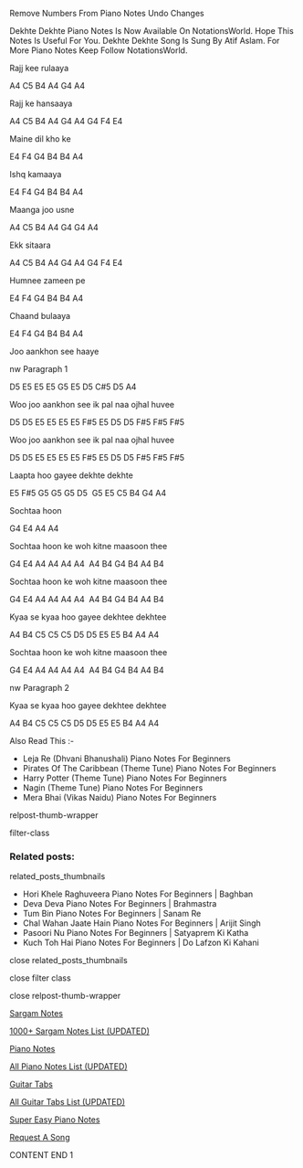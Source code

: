 
Remove Numbers From Piano Notes
Undo Changes

Dekhte Dekhte Piano Notes Is Now Available On NotationsWorld. Hope This Notes Is Useful For You. Dekhte Dekhte Song Is Sung By Atif Aslam. For More Piano Notes Keep Follow NotationsWorld.

Rajj kee rulaaya

A4 C5 B4 A4 G4 A4

Rajj ke hansaaya

A4 C5 B4 A4 G4 A4 G4 F4 E4

Maine dil kho ke

E4 F4 G4 B4 B4 A4

Ishq kamaaya

E4 F4 G4 B4 B4 A4

Maanga joo usne

A4 C5 B4 A4 G4 G4 A4

Ekk sitaara

A4 C5 B4 A4 G4 A4 G4 F4 E4

Humnee zameen pe

E4 F4 G4 B4 B4 A4

Chaand bulaaya

E4 F4 G4 B4 B4 A4

Joo aankhon see haaye

nw Paragraph 1

D5 E5 E5 E5 G5 E5 D5 C#5 D5 A4

Woo joo aankhon see ik pal naa ojhal huvee

D5 D5 E5 E5 E5 E5 F#5 E5 D5 D5 F#5 F#5 F#5

Woo joo aankhon see ik pal naa ojhal huvee

D5 D5 E5 E5 E5 E5 F#5 E5 D5 D5 F#5 F#5 F#5

Laapta hoo gayee dekhte dekhte

E5 F#5 G5 G5 G5 D5  G5 E5 C5 B4 G4 A4

Sochtaa hoon

G4 E4 A4 A4

Sochtaa hoon ke woh kitne maasoon thee

G4 E4 A4 A4 A4 A4  A4 B4 G4 B4 A4 B4

Sochtaa hoon ke woh kitne maasoon thee

G4 E4 A4 A4 A4 A4  A4 B4 G4 B4 A4 B4

Kyaa se kyaa hoo gayee dekhtee dekhtee

A4 B4 C5 C5 C5 D5 D5 E5 E5 B4 A4 A4

Sochtaa hoon ke woh kitne maasoon thee

G4 E4 A4 A4 A4 A4  A4 B4 G4 B4 A4 B4

nw Paragraph 2

Kyaa se kyaa hoo gayee dekhtee dekhtee

A4 B4 C5 C5 C5 D5 D5 E5 E5 B4 A4 A4

Also Read This :-

* Leja Re (Dhvani Bhanushali) Piano Notes For Beginners
* Pirates Of The Caribbean (Theme Tune) Piano Notes For Beginners
* Harry Potter (Theme Tune) Piano Notes For Beginners
* Nagin (Theme Tune) Piano Notes For Beginners
* Mera Bhai (Vikas Naidu) Piano Notes For Beginners

relpost-thumb-wrapper

filter-class

### Related posts:

related_posts_thumbnails

* Hori Khele Raghuveera Piano Notes For Beginners | Baghban
* Deva Deva Piano Notes For Beginners | Brahmastra
* Tum Bin Piano Notes For Beginners | Sanam Re
* Chal Wahan Jaate Hain Piano Notes For Beginners | Arijit Singh
* Pasoori Nu Piano Notes For Beginners | Satyaprem Ki Katha
* Kuch Toh Hai Piano Notes For Beginners | Do Lafzon Ki Kahani

close related_posts_thumbnails

close filter class

close relpost-thumb-wrapper

[Sargam Notes](https://www.notationsworld.com/sargam-notes.html)

[1000+ Sargam Notes List (UPDATED)](https://www.notationsworld.com/all-songs-list-sargam-notes.html)

[Piano Notes](https://www.notationsworld.com/piano-notes.html)

[All Piano Notes List (UPDATED)](https://www.notationsworld.com/all-songs-list-piano-notes.html)

[Guitar Tabs](https://www.notationsworld.com/guitar-tabs.html)

[All Guitar Tabs List (UPDATED)](https://www.notationsworld.com/all-songs-list-guitar-tabs.html)

[Super Easy Piano Notes](https://studywall.in/)

[Request A Song](https://www.notationsworld.com/request-a-song.html)

CONTENT END 1

